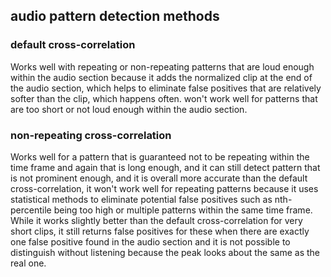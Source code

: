## audio pattern detection methods

### default cross-correlation
Works well with repeating or non-repeating patterns that are loud enough within the audio section because it adds the normalized clip
at the end of the audio section, which helps to eliminate false positives that are relatively softer than the clip,
which happens often.
won't work well for patterns that are too short or not loud enough within the audio section. 

### non-repeating cross-correlation
Works well for a pattern that is guaranteed not to be repeating within the time frame and again that is long enough,
and it can still detect pattern that is not prominent enough, and it is overall more accurate than the default cross-correlation,
it won't work well for repeating patterns because it uses statistical methods to eliminate potential false positives such as nth-percentile
being too high or multiple patterns within the same time frame.
While it works slightly better than the default cross-correlation for very short clips, it still returns false positives for these when
there are exactly one false positive found in the audio section and it is not possible to distinguish without listening because the peak
looks about the same as the real one.